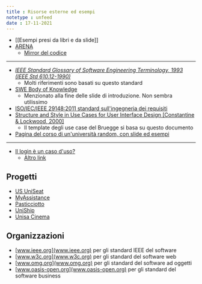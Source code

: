 ```yaml
---
title : Risorse esterne ed esempi
notetype : unfeed
date : 17-11-2021
---
```


* [[Esempi presi da libri e da slide]]
* [ARENA](../../assets/misc//ARENA.pdf)
  + [Mirror del codice](https://github.com/Tai-Iro/ARENA-Case-Study)
   
-------

* [*IEEE Standard Glossary of Software Engineering Terminology, 1993 (IEEE Std 610.12-1990)*](http://www.informatik.htw-dresden.de/~hauptman/SEI/IEEE_Standard_Glossary_of_Software_Engineering_Terminology%20.pdf)
  + Molti riferimenti sono basati su questo standard
* [SWE Body of Knowledge](https://cs.fit.edu/~kgallagher/Schtick/Serious/SWEBOKv3.pdf)
  + Menzionato alla fine delle slide di introduzione. Non sembra utilissimo
* [ISO/IEC/IEEE 29148:2011 standard sull'ingegneria dei requisiti](https://edisciplinas.usp.br/pluginfile.php/1077344/mod_folder/content/0/iso-iec-ieee-29148-2011.pdf)
* [Structure and Style in Use Cases for User Interface Design [Constantine & Lockwood, 2000]](https://jordisan.net/uploads/wordpress/2015/12/structurestyle2.pdf)
  + Il template degli use case del Bruegge si basa su questo documento
* [Pagina del corso di un'università random, con slide ed esempi](http://www.dcs.glasgow.ac.uk/~simon/teaching/MechEngSE3/)

-------

* [Il login è un caso d'uso?](https://softwareengineering.stackexchange.com/questions/421008/if-logging-in-is-not-a-use-case-then-what-is-it-and-where-do-i-describe-it)
  + [Altro link](https://stackoverflow.com/questions/63970659/fixing-a-use-case-diagram-actor-boundaries-and-generalization)

## Progetti

* [US UniSeat](https://github.com/antonio-decaro/US_UniSeat/)
* [MyAssistance](https://github.com/aymen94/MyAssistance)
* [Pasticciotto](https://github.com/tonioromano97/pasticciotto)
* [UniShip](https://github.com/biagioboi/UniShip)
* [Unisa Cinema](https://github.com/Dom996/PROGETTO-INGEGNERIA-DEL-SOFTWARE)

## Organizzazioni
* [www.ieee.org](www.ieee.org) per gli standard IEEE del software
* [www.w3c.org](www.w3c.org) per gli standard del software web
* [www.omg.org](www.omg.org) per gli standard del software ad oggetti
* [www.oasis-open.org](www.oasis-open.org) per gli standard del software business

